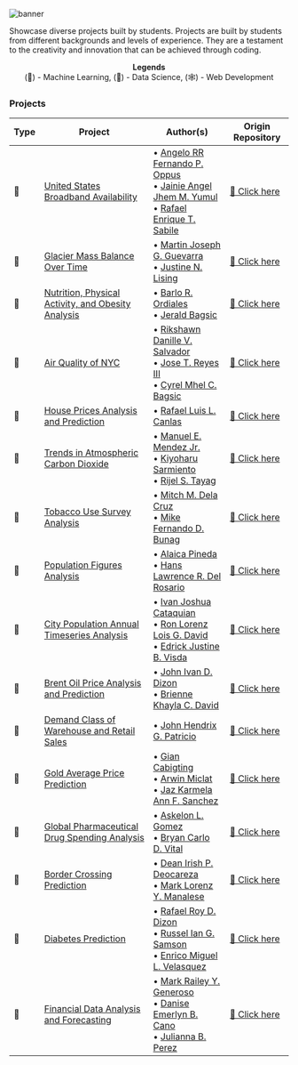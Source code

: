 ![banner](https://i.imgur.com/rAsN6yw.png)

Showcase diverse projects built by students. Projects are built by students from different backgrounds and levels of experience. They are a testament to the creativity and innovation that can be achieved through coding. 

<div align='center'>

**Legends**  
(🧠) - Machine Learning, (🧪) - Data Science, (🕸️) - Web Development

</div>


### Projects 

| Type | Project | Author(s) | Origin Repository |  
| --- | --- | --- | --- |
|🧠 | [United States Broadband Availability](https://github.com/aelluminate/united-states-broadband-availability) | • [Angelo RR Fernando P. Oppus](https://github.com/Cless41) <br /> • [Jainie Angel Jhem M. Yumul](https://github.com/JAINIE12) <br />  • [Rafael Enrique T. Sabile](https://github.com/HAU-RafaelES) | [🔗 Click here](https://github.com/Cless41/SFTDSNLAB-FINALS) | 
|🧠 | [Glacier Mass Balance Over Time](https://github.com/aelluminate/glacier-mass-balance-over-time) | • [Martin Joseph G. Guevarra](https://github.com/MJGuevarra17) <br /> • [Justine N. Lising](https://github.com/JustineDJANGO29) | [🔗 Click here](https://github.com/MJGuevarra17/Lising_Guevarra_CPE402_FinalExam) | 
|🧠 | [Nutrition, Physical Activity, and Obesity Analysis](https://github.com/aelluminate/nutrition-physical-activity-obesity-analysis) | • [Barlo R. Ordiales](https://github.com/BarloBRO) <br /> • [Jerald Bagsic](https://github.com/Jerald011003) |  [🔗 Click here](https://github.com/Jerald011003/BRFSS-Analysis) | 
|🧠 | [Air Quality of NYC](https://github.com/aelluminate/air-quality-of-nyc) | • [Rikshawn Danille V. Salvador](https://github.com/KushyKooo) <br /> • [Jose T. Reyes III](https://github.com/JoseIII) <br /> • [Cyrel Mhel C. Bagsic](https://github.com/Cycybagsic) |  [🔗 Click here](https://github.com/KushyKooo/Air-Quality-SOFTDSN-FINALS) | 
|🧠 | [House Prices Analysis and Prediction](https://github.com/aelluminate/house-prices-analysis-and-prediction) | • [Rafael Luis L. Canlas](https://github.com/chighati) | [🔗 Click here](https://github.com/chighati/SOFTDESL_Finals) | 
|🧠 | [Trends in Atmospheric Carbon Dioxide](https://github.com/aelluminate/trends-in-atmospheric-carbon-dioxide) | • [Manuel E. Mendez Jr.](https://github.com/scruBB29) <br /> • [Kiyoharu Sarmiento](https://github.com/klstxii) <br />  • [Rijel S. Tayag](https://github.com/Arj3l) | [🔗 Click here](https://github.com/Arj3l/CO2-PPM-Final) | 
|🧠 | [Tobacco Use Survey Analysis](https://github.com/aelluminate/tobacco-use-survey-analysis) | • [Mitch M. Dela Cruz](https://github.com/mitsucatsu) <br /> • [Mike Fernando D. Bunag](https://github.com/ryokii-jpg)  | [🔗 Click here](https://github.com/ryokii-jpg/tobaco-analysis) |
|🧠 | [Population Figures Analysis](https://github.com/aelluminate/population-figures-analysis) | • [Alaica Pineda](https://github.com/Alaics) <br /> • [Hans Lawrence R. Del Rosario](https://github.com/Lawrenceio) |  [🔗 Click here](https://github.com/Alaics/Softdsnl-Finals-Population) | 
| 🧠 | [City Population Annual Timeseries Analysis](https://github.com/aelluminate/city-population-annual-time-series-analysis) | • [Ivan Joshua Cataquian](https://github.com/C474Q) <br /> • [Ron Lorenz Lois G. David](https://github.com/Rnenz1030) <br />  • [Edrick Justine B. Visda](https://github.com/Ejbv) | [🔗 Click here](https://github.com/C474Q/SDSNL-FINAL-EXAMS) |
| 🧠 | [Brent Oil Price Analysis and Prediction](https://github.com/aelluminate/brent-oil-price-analysis-and-prediction) | • [John Ivan D. Dizon](https://github.com/jivndzn) <br /> • [Brienne Khayla C. David](https://github.com/briedvd) | [🔗 Click here](https://github.com/jivndzn/softdes-finals) | 
| 🧠 | [Demand Class of Warehouse and Retail Sales](https://github.com/aelluminate/demand-class-of-warehouse-and-retail-sales) | • [John Hendrix G. Patricio](https://github.com/drixxu) | [🔗 Click here](https://github.com/drixxu/swdsnlabfinals) | 
| 🧠 | [Gold Average Price Prediction](https://github.com/aelluminate/gold-average-price-prediction) | • [Gian Cabigting](https://github.com/naigggs) <br /> • [Arwin Miclat](https://github.com/Rejhinald) <br /> • [Jaz Karmela Ann F. Sanchez](https://github.com/jimjam12) | [🔗 Click here](https://github.com/naigggs/gold-price-prediction) | 
| 🧠 | [Global Pharmaceutical Drug Spending Analysis](https://github.com/aelluminate/global-pharmaceutical-drug-spending-analysis) | • [Askelon L. Gomez](https://github.com/AskeLione) <br /> • [Bryan Carlo D. Vital](https://github.com/Brycdv) | [🔗 Click here](https://github.com/naigggs/gold-price-prediction) | 
| 🧠 | [Border Crossing Prediction](https://github.com/aelluminate/border-crossing-prediction) | • [Dean Irish P. Deocareza](https://github.com/IrishD13) <br /> • [Mark Lorenz Y. Manalese](https://github.com/immerk) | [🔗 Click here](https://github.com/IrishD13/FinalProject) |
| 🧠 | [Diabetes Prediction](https://github.com/aelluminate/diabetes-prediction) | • [Rafael Roy D. Dizon](https://github.com/rflrydzn) <br /> • [Russel Ian G. Samson](https://github.com/russelian819) <br /> • [Enrico Miguel L. Velasquez](https://github.com/MrBreak2022) | [🔗 Click here](https://github.com/MrBreak2022/softdeslab_finals) |
| 🧠 | [Financial Data Analysis and Forecasting](https://github.com/aelluminate/financial-data-analysis-and-forecasting) | • [Mark Railey Y. Generoso](https://github.com/UnlimitedAvailableUsername) <br /> • [Danise Emerlyn B. Cano](https://github.com/Ruririin) <br /> • [Julianna B. Perez](https://github.com/BiancaSRP0087) | [🔗 Click here](https://github.com/UnlimitedAvailableUsername/Revenue-or-Expense-Forecasting?tab=readme-ov-file) |
